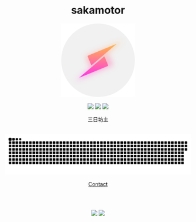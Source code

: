 
<!-- そこの君!READMEはご自由にどうぞ! -->

<h1 align=center>sakamotor</h1>

<p align=center><img src="./グラデicon〇.png" width="200px"></p>

<p align=center><img src="https://komarev.com/ghpvc/?username=e6nlaq">
<a href="https://atcoder.jp/users/x__0" target="_blank" title="x__0"><img src="https://img.shields.io/endpoint?url=https%3A%2F%2Fatcoder-badges.now.sh%2Fapi%2Fatcoder%2Fjson%2Fx__0" /></a>
<a href="https://codeforces.com/profile/e6nlaq" target="_blank" title="e6nlaq"><img src="https://img.shields.io/endpoint?url=https%3A%2F%2Fatcoder-badges.now.sh%2Fapi%2Fcodeforces%2Fjson%2Fe6nlaq" /></a></p>

<p align=center>三日坊主</p>

<br>

<div align=center>
<img src="https://raw.githubusercontent.com/e6nlaq/e6nlaq/img/github-contribution-grid-snake-dark.svg"></img></div>

<p align=center><a href="https://github.com/e6nlaq/e6nlaq.github.io/issues/1">Contact</a>
</p>

<br>

<br>

<p align="center">
<img src="https://github-readme-stats.vercel.app/api?username=e6nlaq&show_icons=true&bg_color=0,FFB133,9933ff&title_color=fff&text_color=fff&icon_color=E5E7E9">
<img src="https://github-readme-stats.vercel.app/api/top-langs/?username=e6nlaq&layout=compact&bg_color=0,FFB133,9933ff&title_color=fff&text_color=fff&icon_color=E5E7E9&show_icons=true" height=195px>
</p>

</div>
